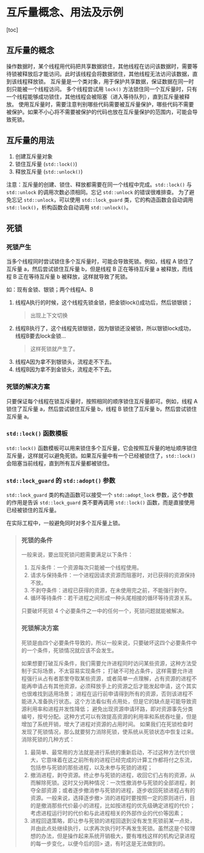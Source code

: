 # 互斥量概念、用法及示例
[toc]

## 互斥量的概念
操作数据时，某个线程用代码把共享数据锁住，其他线程在访问该数据时，需要等待锁被释放后才能访问。此时该线程会将数据锁住，其他线程无法访问该数据，直到该线程释放锁。
互斥量是一个类对象，用于保护共享数据，保证数据在同一时刻只能被一个线程访问。
多个线程尝试用 `lock()` 方法锁住同一个互斥量时，只有一个线程能够成功锁住，其他线程会被阻塞（进入等待队列），直到互斥量被释放。
使用互斥量时，需要注意判别哪些代码需要被互斥量保护，哪些代码不需要被保护。如果不小心将不需要被保护的代码也放在互斥量保护的范围内，可能会导致死锁。

## 互斥量的用法
1. 创建互斥量对象
2. 锁住互斥量 (`std::lock()`)
3. 释放互斥量 (`std::unlock()`)

注意：互斥量的创建、锁住、释放都需要在同一个线程中完成。`std::lock()` 与 `std::unlock` 的调用次数必须相同。忘记 `std::unlock` 的错误很难排查。
为了避免忘记 `std::unlock`，可以使用 `std::lock_guard` 类，它的构造函数会自动调用 `std::lock()`，析构函数会自动调用 `std::unlock()`。

## 死锁
### 死锁产生
当多个线程同时尝试锁住多个互斥量时，可能会导致死锁。例如，线程 A 锁住了互斥量 a，然后尝试锁住互斥量 b，但是线程 B 正在等待互斥量 a 被释放，而线程 B 正在等待互斥量 b 被释放，这样就导致了死锁。

如：现有金锁、银锁；两个线程A、B
1. 线程A执行的时候，这个线程先锁金锁，把金锁lock()成功后，然后锁银锁；
   > 出现上下文切换
2. 线程B执行了，这个线程先锁银锁，因为银锁还没被锁，所以银锁lock成功，线程B要去lock金锁…
   > 这样死锁就产生了。
3. 线程A因为拿不到银锁头，流程走不下去。
4. 线程B因为拿不到金锁头，流程走不下去。

### 死锁的解决方案
只要保证每个线程在锁互斥量时，按照相同的顺序锁住互斥量即可。例如，线程 A 锁住了互斥量 a，然后尝试锁住互斥量 b，线程 B 锁住了互斥量 b，然后尝试锁住互斥量 a。

### `std::lock()` 函数模板
`std::lock()` 函数模板可以用来锁住多个互斥量，它会按照互斥量的地址顺序锁住互斥量，这样就可以避免死锁。如果互斥量中有一个已经被锁住了，`std::lock()` 会阻塞当前线程，直到所有互斥量都被锁住。

### `std::lock_guard` 的 `std::adopt()` 参数
`std::lock_guard` 类的构造函数可以接受一个 `std::adopt_lock` 参数，这个参数的作用是告诉 `std::lock_guard` 类不要再调用 `std::lock()` 函数，而是直接使用已经被锁住的互斥量。

在实际工程中，一般避免同时对多个互斥量上锁。


> ### 死锁的条件
> 一般来说，要出现死锁问题需要满足以下条件：
> 
> 1. 互斥条件：一个资源每次只能被一个线程使用。
> 2. 请求与保持条件：一个进程因请求资源而阻塞时，对已获得的资源保持不放。
> 3. 不剥夺条件：进程已获得的资源，在未使用完之前，不能强行剥夺。
> 4. 循环等待条件：若干进程之间形成一种头尾相接的循环等待资源关系。
> 
> 只要破坏死锁 4 个必要条件之一中的任何一个，死锁问题就能被解决。
> 
> ### 死锁解决方案
> 死锁是由四个必要条件导致的，所以一般来说，只要破坏这四个必要条件中的一个条件，死锁情况就应该不会发生。
> 
> 如果想要打破互斥条件，我们需要允许进程同时访问某些资源，这种方法受制于实际场景，不太容易实现条件；
> 打破不可抢占条件，这样需要允许进程强行从占有者那里夺取某些资源，或者简单一点理解，占有资源的进程不能再申请占有其他资源，必须释放手上的资源之后才能发起申请，这个其实也很难找到适用场景；
> 进程在运行前申请得到所有的资源，否则该进程不能进入准备执行状态。这个方法看似有点用处，但是它的缺点是可能导致资源利用率和进程并发性降低；
> 避免出现资源申请环路，即对资源事先分类编号，按号分配。这种方式可以有效提高资源的利用率和系统吞吐量，但是增加了系统开销，增大了进程对资源的占用时间。
> 如果我们在死锁检查时发现了死锁情况，那么就要努力消除死锁，使系统从死锁状态中恢复过来。消除死锁的几种方式：
> 
> 1. 最简单、最常用的方法就是进行系统的重新启动，不过这种方法代价很大，它意味着在这之前所有的进程已经完成的计算工作都将付之东流，包括参与死锁的那些进程，以及未参与死锁的进程；
> 2. 撤消进程，剥夺资源。终止参与死锁的进程，收回它们占有的资源，从而解除死锁。这时又分两种情况：一次性撤消参与死锁的全部进程，剥夺全部资源；或者逐步撤消参与死锁的进程，逐步收回死锁进程占有的资源。一般来说，选择逐步撤> 消的进程时要按照一定的原则进行，目的是撤消那些代价最小的进程，比如按进程的优先级确定进程的代价；考虑进程运行时的代价和与此进程相关的外部作业的代价等因素；
> 3. 进程回退策略，即让参与死锁的进程回退到没有发生死锁前某一点处，并由此点处继续执行，以求再次执行时不再发生死锁。虽然这是个较理想的办法，但是操作起来系统开销极大，要有堆栈这样的机构记录进程的每一步变化，以便今后的回> 退，有时这是无法做到的。